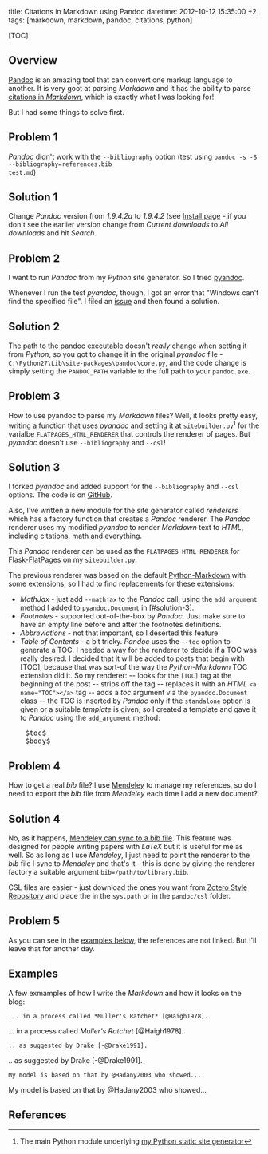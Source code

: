 title: Citations in Markdown using Pandoc
datetime: 2012-10-12 15:35:00 +2
tags: [markdown, markdown, pandoc, citations, python]

[TOC]

## Overview

[Pandoc](http://johnmacfarlane.net/pandoc/) is an amazing tool that can convert one markup language to another. 
It is very goot at parsing *Markdown* and it has the ability to parse [citations in *Markdown*](http://johnmacfarlane.net/pandoc/README.html#citations), 
which is exactly what I was looking for!

But I had some things to solve first.

## Problem 1

*Pandoc* didn't work with the <code>--bibliography</code> option (test using <code>pandoc -s -S --bibliography=references.bib test.md</code>)

## Solution 1

Change *Pandoc* version from _1.9.4.2a_ to _1.9.4.2_ (see [Install page](http://johnmacfarlane.net/pandoc/installing.html) - 
if you don't see the earlier version change from *Current downloads* to *All downloads* and hit *Search*.

## Problem 2

I want to run *Pandoc* from my *Python* site generator.
So I tried [pyandoc](http://pypi.python.org/pypi/pyandoc/).

Whenever I run the test *pyandoc*, though, I got an error that "Windows can't find the specified file".
I filed an [issue](https://github.com/kennethreitz/pyandoc/issues/5) and then found a solution.

## Solution 2

The path to the pandoc executable doesn't *really* change when setting it from *Python*,
so you got to change it in the original *pyandoc* file - <code>C:\\Python27\\Lib\\site-packages\\pandoc\\core.py</code>, 
and the code change is simply setting the <code>PANDOC_PATH</code> variable to the full path to your <code>pandoc.exe</code>.

## Problem 3

How to use pyandoc to parse my *Markdown* files?
Well, it looks pretty easy, writing a function that uses *pyandoc* and setting it 
at <code>sitebuilder.py</code>[^1] for the varialbe <code>FLATPAGES_HTML_RENDERER</code> that controls the renderer of pages.
But *pyandoc* doesn't use <code>--bibliography</code> and <code>--csl</code>!
 
## Solution 3

I forked *pyandoc* and added support for the <code>--bibliography</code> and <code>--csl</code> options. 
The code is on [GitHub](https://github.com/yoavram/pyandoc).

Also, I've written a new module for the site generator called *renderers* which has a factory function that creates a *Pandoc* renderer.
The *Pandoc* renderer uses my modified *pyandoc* to render *Markdown* text to *HTML*, including citations, math and everything.

This *Pandoc* renderer can be used as the <code>FLATPAGES_HTML_RENDERER</code> for [Flask-FlatPages](http://packages.python.org/Flask-FlatPages/#flask_flatpages)
on my <code>sitebuilder.py</code>.

The previous renderer was based on the default [Python-Markdown](http://freewisdom.org/projects/python-markdown/) with some extensions, so I had to find replacements for these extensions:

  - *MathJax* - just add <code>--mathjax</code> to the *Pandoc* call, using the <code>add_argument</code> method I added to <code>pyandoc.Document</code> in [#solution-3].
  - *Footnotes* - supported out-of-the-box by *Pandoc*. Just make sure to have an empty line before and after the footnotes definitions.
  - *Abbreviations* - not that important, so I deserted this feature
  - *Table of Contents* - a bit tricky. *Pandoc* uses the <code>--toc</code> option to generate a TOC. 
  I needed a way for the renderer to decide if a TOC was really desired. I decided that it will be added to posts that begin with [TOC],
  because that was sort-of the way the *Python-Markdown* TOC extension did it. So my renderer:
  -- looks for the <code>[TOC]</code> tag at the beginning of the post
  -- strips off the tag
  -- replaces it with an *HTML* <code>&lt;a name="TOC">&lt;/a></code> tag
  -- adds a *toc* argument via the <code>pyandoc.Document</code> class
  -- the TOC is inserted by *Pandoc* only if the <code>standalone</code> option is given or a suitable *template* is given, 
  so I created a template and gave it to *Pandoc* using the <code>add_argument</code> method:

<pre>
	$toc$
	$body$
</pre>

## Problem 4
 
How to get a real *bib* file? I use [Mendeley](http://www.mendeley.com/) to manage my references, 
so do I need to export the *bib* file from *Mendeley* each time I add a new document?

## Solution 4

No, as it happens, [Mendeley can sync to a bib file](http://blog.mendeley.com/tipstricks/how-to-series-generate-bibtex-files-for-your-collections-for-use-in-latex-part-3-of-12/).
This feature was designed for people writing papers with *LaTeX* but it is useful for me as well. So as long as I use *Mendeley*, I just need to point the 
renderer to the *bib* file I sync to *Mendeley* and that's it - this is done by giving the renderer factory a suitable argument <code>bib=/path/to/library.bib</code>.

CSL files are easier - just download the ones you want from [Zotero Style Repository](http://www.zotero.org/styles) and place the in the <code>sys.path</code> or in the <code>pandoc/csl</code> folder.

## Problem 5

As you can see in the [examples below](#examples), the references are not linked. 
But I'll leave that for another day.

## Examples

A few exmamples of how I write the *Markdown* and how it looks on the blog:

    ... in a process called *Muller's Ratchet* [@Haigh1978].
	
... in a process called *Muller's Ratchet* [@Haigh1978].


    .. as suggested by Drake [-@Drake1991].

.. as suggested by Drake [-@Drake1991].


    My model is based on that by @Hadany2003 who showed...

My model is based on that by @Hadany2003 who showed...

## References

[^1]: The main Python module underlying [my Python static site generator](https://bitbucket.org/yoavram/msb)